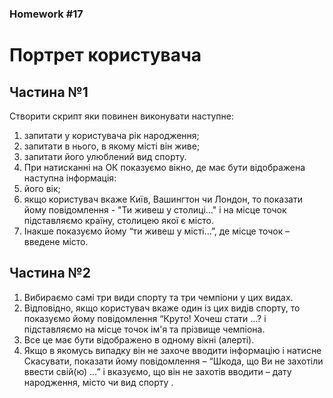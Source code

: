 ### Homework #17
#  Портрет користувача
## Частина №1
Створити скрипт яки повинен виконувати наступне:

1. запитати у користувача рік народження;
2. запитати в нього, в якому місті він живе;
3. запитати його улюблений вид спорту.
4. При натисканні на ОК показуємо вікно, де має бути відображена наступна інформація:
5. його вік;
6. якщо користувач вкаже Київ, Вашингтон чи Лондон, то показати йому повідомлення - "Ти живеш у столиці..." і на місце точок підставляємо країну, столицею якої є місто. 
7. Інакше показуємо йому “ти живеш у місті…”, де місце точок – введене місто.

## Частина №2
1. Вибираємо самі три види спорту та три чемпіони у цих видах. 
2. Відповідно, якщо користувач вкаже один із цих видів спорту, то показуємо йому повідомлення “Круто! Хочеш стати …? і підставляємо на місце точок ім'я та прізвище чемпіона.
3. Все це має бути відображено в одному вікні (алерті).
4. Якщо в якомусь випадку він не захоче вводити інформацію і натисне Скасувати, показати йому повідомлення – “Шкода, що Ви не захотіли ввести свій(ю) …” і вказуємо, що він не захотів вводити – дату народження, місто чи вид спорту .